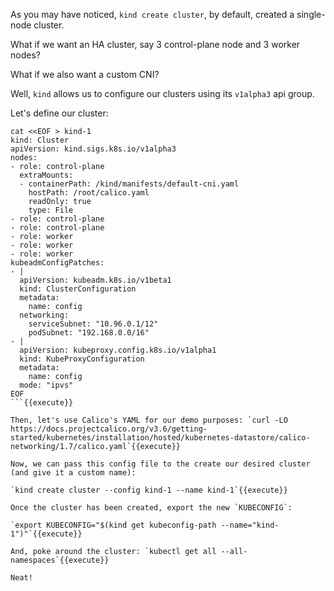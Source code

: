 As you may have noticed, `kind create cluster`, by default, created a single-node cluster.

What if we want an HA cluster, say 3 control-plane node and 3 worker nodes?

What if we also want a custom CNI?

Well, `kind` allows us to configure our clusters using its `v1alpha3` api group.

Let's define our cluster:

```
cat <<EOF > kind-1
kind: Cluster
apiVersion: kind.sigs.k8s.io/v1alpha3
nodes:
- role: control-plane
  extraMounts:
  - containerPath: /kind/manifests/default-cni.yaml
    hostPath: /root/calico.yaml
    readOnly: true
    type: File
- role: control-plane
- role: control-plane
- role: worker
- role: worker
- role: worker
kubeadmConfigPatches:
- |
  apiVersion: kubeadm.k8s.io/v1beta1
  kind: ClusterConfiguration
  metadata:
    name: config
  networking:
    serviceSubnet: "10.96.0.1/12"
    podSubnet: "192.168.0.0/16"
- |
  apiVersion: kubeproxy.config.k8s.io/v1alpha1
  kind: KubeProxyConfiguration
  metadata:
    name: config
  mode: "ipvs"
EOF
```{{execute}}

Then, let's use Calico's YAML for our demo purposes: `curl -LO https://docs.projectcalico.org/v3.6/getting-started/kubernetes/installation/hosted/kubernetes-datastore/calico-networking/1.7/calico.yaml`{{execute}}

Now, we can pass this config file to the create our desired cluster (and give it a custom name):

`kind create cluster --config kind-1 --name kind-1`{{execute}}

Once the cluster has been created, export the new `KUBECONFIG`: 

`export KUBECONFIG="$(kind get kubeconfig-path --name="kind-1")"`{{execute}}

And, poke around the cluster: `kubectl get all --all-namespaces`{{execute}}

Neat!
